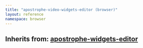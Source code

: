 ```yaml
---
title: "apostrophe-video-widgets-editor (browser)"
layout: reference
namespace: browser
---
```

## Inherits from: [apostrophe-widgets-editor](../apostrophe-widgets/browser-apostrophe-widgets-editor.html)

